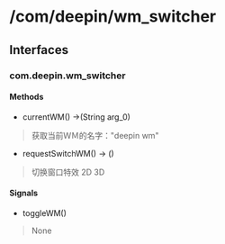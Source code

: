 # /com/deepin/wm_switcher
## Interfaces
### com.deepin.wm_switcher
#### Methods

- currentWM() ->(String arg_0)
> 获取当前ＷＭ的名字："deepin wm"

- requestSwitchWM() -> ()
> 切换窗口特效 2D 3D

#### Signals

- toggleWM()
> None
